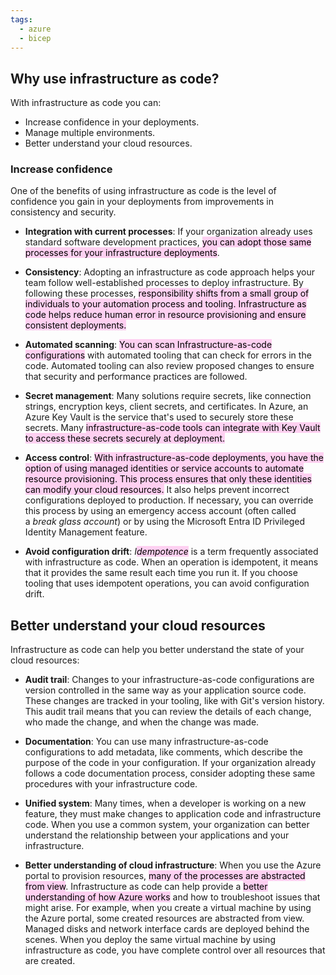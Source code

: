 ```yaml
---
tags:
  - azure
  - bicep
---
```



## Why use infrastructure as code?

With infrastructure as code you can:

- Increase confidence in your deployments.
- Manage multiple environments.
- Better understand your cloud resources.
### Increase confidence

One of the benefits of using infrastructure as code is the level of confidence you gain in your deployments from improvements in consistency and security.

- **Integration with current processes**: If your organization already uses standard software development practices, <mark style="background: #FFB8EBA6;">you can adopt those same processes for your infrastructure deployments</mark>. 

- **Consistency**: Adopting an infrastructure as code approach helps your team follow well-established processes to deploy infrastructure. By following these processes, <mark style="background: #FFB8EBA6;">responsibility shifts from a small group of individuals to your automation process and tooling. Infrastructure as code helps reduce human error in resource provisioning and ensure consistent deployments.</mark>

- **Automated scanning**: <mark style="background: #FFB8EBA6;">You can scan Infrastructure-as-code configurations</mark> with automated tooling that can check for errors in the code. Automated tooling can also review proposed changes to ensure that security and performance practices are followed.

- **Secret management**: Many solutions require secrets, like connection strings, encryption keys, client secrets, and certificates. In Azure, an Azure Key Vault is the service that's used to securely store these secrets. Many <mark style="background: #FFB8EBA6;">infrastructure-as-code tools can integrate with Key Vault to access these secrets securely at deployment.</mark>

- **Access control**: <mark style="background: #FFB8EBA6;">With infrastructure-as-code deployments, you have the option of using managed identities or service accounts to automate resource provisioning. This process ensures that only these identities can modify your cloud resources.</mark> It also helps prevent incorrect configurations deployed to production. If necessary, you can override this process by using an emergency access account (often called a _break glass account_) or by using the Microsoft Entra ID Privileged Identity Management feature.

- **Avoid configuration drift**: _I<mark style="background: #FFB8EBA6;">dempotence_ is a term frequently associated with infrastructure as code. When an operation is idempotent, it means that it provides the same result each time you run it.</mark> If you choose tooling that uses idempotent operations, you can avoid configuration drift.
## Better understand your cloud resources

Infrastructure as code can help you better understand the state of your cloud resources:

- **Audit trail**: Changes to your infrastructure-as-code configurations are version controlled in the same way as your application source code. These changes are tracked in your tooling, like with Git's version history. This audit trail means that you can review the details of each change, who made the change, and when the change was made.
    
- **Documentation**: You can use many infrastructure-as-code configurations to add metadata, like comments, which describe the purpose of the code in your configuration. If your organization already follows a code documentation process, consider adopting these same procedures with your infrastructure code.
    
- **Unified system**: Many times, when a developer is working on a new feature, they must make changes to application code and infrastructure code. When you use a common system, your organization can better understand the relationship between your applications and your infrastructure.
    
- **Better understanding of cloud infrastructure**: When you use the Azure portal to provision resources, <mark style="background: #FFB8EBA6;">many of the processes are abstracted from view</mark>. Infrastructure as code can help provide a <mark style="background: #FFB8EBA6;">better understanding of how Azure works</mark> and how to troubleshoot issues that might arise. For example, when you create a virtual machine by using the Azure portal, some created resources are abstracted from view. Managed disks and network interface cards are deployed behind the scenes. When you deploy the same virtual machine by using infrastructure as code, you have complete control over all resources that are created.